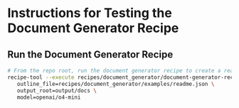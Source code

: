 # Instructions for Testing the Document Generator Recipe

## Run the Document Generator Recipe

```bash
# From the repo root, run the document generator recipe to create a readme for the codebase.
recipe-tool --execute recipes/document_generator/document-generator-recipe.json \
   outline_file=recipes/document_generator/examples/readme.json \
   output_root=output/docs \
   model=openai/o4-mini
```
